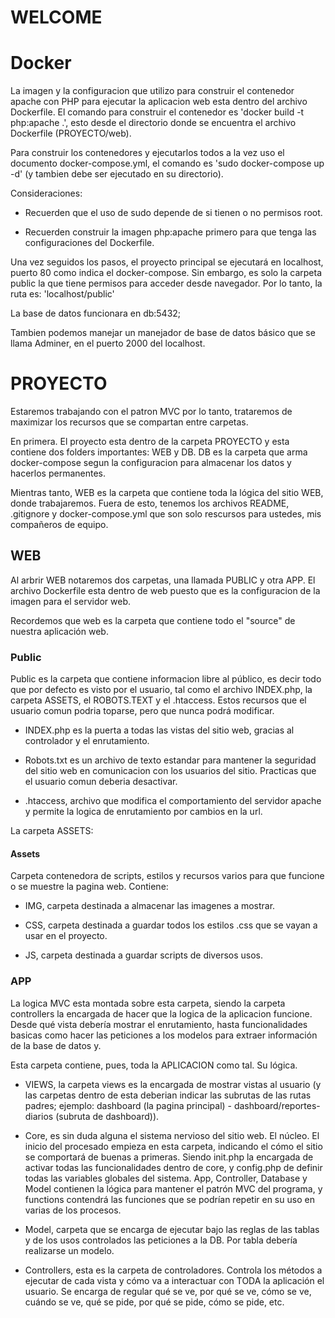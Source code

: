 # WELCOME

# Docker
La imagen y la configuracion que utilizo para construir el contenedor apache con PHP para ejecutar la aplicacion web esta dentro del archivo Dockerfile.
El comando para construir el contenedor es 'docker build -t php:apache .', esto desde el directorio donde se encuentra el archivo Dockerfile (PROYECTO/web).

Para construir los contenedores y ejecutarlos todos a la vez uso el documento docker-compose.yml, el comando es 'sudo docker-compose up -d' (y tambien debe ser ejecutado en su directorio).

Consideraciones:
- Recuerden que el uso de sudo depende de si tienen o no permisos root.

- Recuerden construir la imagen php:apache primero para que tenga las configuraciones del Dockerfile.

Una vez seguidos los pasos, el proyecto principal se ejecutará en localhost, puerto 80 como indica el docker-compose. Sin embargo, es solo la carpeta public la que tiene permisos para acceder desde navegador. Por lo tanto, la ruta es: 'localhost/public'

La base de datos funcionara en db:5432;

Tambien podemos manejar un manejador de base de datos básico que se llama Adminer, en el puerto 2000 del localhost.

# PROYECTO
Estaremos trabajando con el patron MVC por lo tanto, trataremos de maximizar los recursos que se compartan entre carpetas.

En primera. El proyecto esta dentro de la carpeta PROYECTO y esta contiene dos folders importantes: WEB y DB. DB es la carpeta que arma docker-compose segun la configuracion para almacenar los datos y hacerlos permanentes.

Mientras tanto, WEB es la carpeta que contiene toda la lógica del sitio WEB, donde trabajaremos. Fuera de esto, tenemos los archivos README, .gitignore y docker-compose.yml que son solo rescursos para ustedes, mis compañeros de equipo.

## WEB
Al arbrir WEB notaremos dos carpetas, una llamada PUBLIC y otra APP. El archivo Dockerfile esta dentro de web puesto que es la configuracion de la imagen para el servidor web.

Recordemos que web es la carpeta que contiene todo el "source" de nuestra aplicación web.

### Public
Public es la carpeta que contiene informacion libre al público, es decir todo que por defecto es visto por el usuario, tal como el archivo INDEX.php, la carpeta ASSETS, el ROBOTS.TEXT y el .htaccess. Estos recursos que el usuario comun podria toparse, pero que nunca podrá modificar.

- INDEX.php es la puerta a todas las vistas del sitio web, gracias al controlador y el enrutamiento.

- Robots.txt es un archivo de texto estandar para mantener la seguridad del sitio web en comunicacion con los usuarios del sitio. Practicas que el usuario comun deberia desactivar.

- .htaccess, archivo que modifica el comportamiento del servidor apache y permite la logica de enrutamiento por cambios en la url.

La carpeta ASSETS:
#### Assets
Carpeta contenedora de scripts, estilos y recursos varios para que funcione o se muestre la pagina web. Contiene:

- IMG, carpeta destinada a almacenar las imagenes a mostrar.

- CSS, carpeta destinada a guardar todos los estilos .css que se vayan a usar en el proyecto.

- JS, carpeta destinada a guardar scripts de diversos usos.

### APP

La logica MVC esta montada sobre esta carpeta, siendo la carpeta controllers la encargada de hacer que la logica de la aplicacion funcione. Desde qué vista debería mostrar el enrutamiento, hasta funcionalidades basicas como hacer las peticiones a los modelos para extraer información de la base de datos y.

Esta carpeta contiene, pues, toda la APLICACION como tal. Su lógica.

- VIEWS, la carpeta views es la encargada de mostrar vistas al usuario (y las carpetas dentro de esta deberian indicar las subrutas de las rutas padres; ejemplo: dashboard (la pagina principal) - dashboard/reportes-diarios (subruta de dashboard)).

- Core, es sin duda alguna el sistema nervioso del sitio web. El núcleo. El inicio del procesado empieza en esta carpeta, indicando el cómo el sitio se comportará de buenas a primeras. Siendo init.php la encargada de activar todas las funcionalidades dentro de core, y config.php de definir todas las variables globales del sistema. App, Controller, Database y Model contienen la lógica para mantener el patrón MVC del programa, y functions contendrá las funciones que se podrían repetir en su uso en varias de los procesos.

- Model, carpeta que se encarga de ejecutar bajo las reglas de las tablas y de los usos controlados las peticiones a la DB. Por tabla debería realizarse un modelo.

- Controllers, esta es la carpeta de controladores. Controla los métodos a ejecutar de cada vista y cómo va a interactuar con TODA la aplicación el usuario. Se encarga de regular qué se ve, por qué se ve, cómo se ve, cuándo se ve, qué se pide, por qué se pide, cómo se pide, etc.

